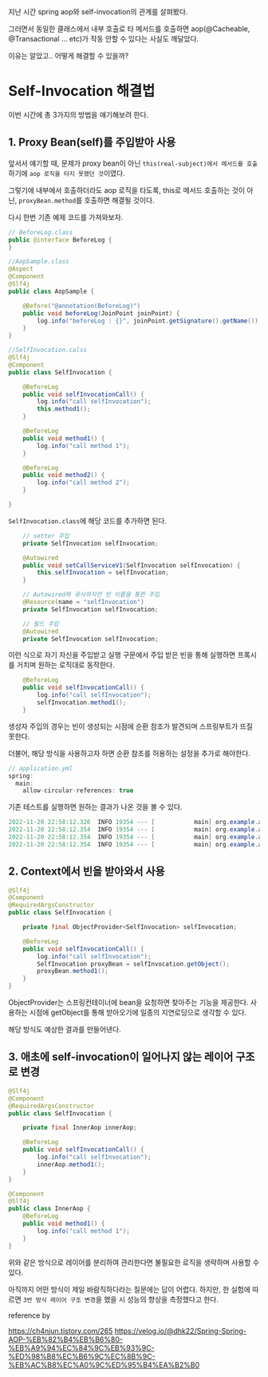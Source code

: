 지난 시간 spring aop와 self-invocation의 관계를 살펴봤다.

그러면서 동일한 클래스에서 내부 호출로 타 메서드를 호출하면 aop(@Cacheable, @Transactional ... etc)가 작동 안할 수 있다는 사실도 깨달았다.

이유는 알았고.. 어떻게 해결할 수 있을까?

# Self-Invocation 해결법

이번 시간에 총 3가지의 방법을 얘기해보려 한다.

## 1. Proxy Bean(self)를 주입받아 사용

앞서서 얘기할 때, 문제가 proxy bean이 아닌 `this(real-subject)에서 메서드를 호출`하기에 `aop 로직을 타지 못했던 것`이였다.

그렇기에 내부에서 호출하더라도 aop 로직을 타도록, this로 메서드 호출하는 것이 아닌, `proxyBean.method`를 호출하면 해결될 것이다.

다시 한번 기존 예제 코드를 가져와보자.

```java
// BeforeLog.class
public @interface BeforeLog {
}

//AopSample.class
@Aspect
@Component
@Slf4j
public class AopSample {

    @Before("@annotation(BeforeLog)")
    public void beforeLog(JoinPoint joinPoint) {
        log.info("beforeLog : {}", joinPoint.getSignature().getName());
    }
}

```

```java
//SelfInvocation.calss
@Slf4j
@Component
public class SelfInvocation {

    @BeforeLog
    public void selfInvocationCall() {
        log.info("call selfInvocation");
        this.method1();
    }

    @BeforeLog
    public void method1() {
        log.info("call method 1");
    }

    @BeforeLog
    public void method2() {
        log.info("call method 2");
    }

}
```

`SelfInvocation.class`에 해당 코드를 추가하면 된다.

```java
    // setter 주입
    private SelfInvocation selfInvocation;

    @Autowired
    public void setCallServiceV1(SelfInvocation selfInvocation) {
        this.selfInvocation = selfInvocation;
    }
```

```java
    // Autowired와 유사하지만 빈 이름을 통한 주입
    @Resource(name = "selfInvocation")
    private SelfInvocation selfInvocation;
```

```java
    // 필드 주입
    @Autowired
    private SelfInvocation selfInvocation;
```

이런 식으로 자기 자신을 주입받고 실행 구문에서 주입 받은 빈을 통해 실행하면 프록시를 거치며 원하는 로직대로 동작한다.

```java
    @BeforeLog
    public void selfInvocationCall() {
        log.info("call selfInvocation");
        selfInvocation.method1();
    }
```

생성자 주입의 경우는 빈이 생성되는 시점에 순환 참조가 발견되며 스프링부트가 뜨질 못한다.

더불어, 해당 방식을 사용하고자 하면 순환 참조를 허용하는 설정을 추가로 해야한다.

```java
// application.yml
spring:
  main:
    allow-circular-references: true
```

기존 테스트를 실행하면 원하는 결과가 나온 것을 볼 수 있다.

```java
2022-11-20 22:58:12.326  INFO 19354 --- [           main] org.example.aop.AopSample                : beforeLog : selfInvocationCall
2022-11-20 22:58:12.354  INFO 19354 --- [           main] org.example.aop.SelfInvocation           : call selfInvocation
2022-11-20 22:58:12.354  INFO 19354 --- [           main] org.example.aop.AopSample                : beforeLog : method1
2022-11-20 22:58:12.354  INFO 19354 --- [           main] org.example.aop.SelfInvocation           : call method 1

```

## 2. Context에서 빈을 받아와서 사용

```java
@Slf4j
@Component
@RequiredArgsConstructor
public class SelfInvocation {

    private final ObjectProvider<SelfInvocation> selfInvocation;

    @BeforeLog
    public void selfInvocationCall() {
        log.info("call selfInvocation");
        SelfInvocation proxyBean = selfInvocation.getObject();
        proxyBean.method1();
    }
}
```

ObjectProvider는 스프링컨테이너에 bean을 요청하면 찾아주는 기능을 제공한다.
사용하는 시점에 getObject를 통해 받아오기에 일종의 지연로딩으로 생각할 수 있다.

해당 방식도 예상한 결과를 만들어낸다.

## 3. 애초에 self-invocation이 일어나지 않는 레이어 구조로 변경

```java
@Slf4j
@Component
@RequiredArgsConstructor
public class SelfInvocation {

    private final InnerAop innerAop;

    @BeforeLog
    public void selfInvocationCall() {
        log.info("call selfInvocation");
        innerAop.method1();
    }
}
```

```java
@Component
@Slf4j
public class InnerAop {
    @BeforeLog
    public void method1() {
        log.info("call method 1");
    }
}
```

위와 같은 방식으로 레이어를 분리하여 관리한다면 불필요한 로직을 생략하며 사용할 수 있다.

아직까지 어떤 방식이 제일 바람직하다라는 질문에는 답이 어렵다.
하지만, 한 실험에 따르면 `3번 방식 레이어 구조 변경`을 했을 시 성능의 향상을 측정했다고 한다.

reference by

https://ch4njun.tistory.com/265
https://velog.io/@dhk22/Spring-Spring-AOP-%EB%82%B4%EB%B6%80-%EB%A9%94%EC%84%9C%EB%93%9C-%ED%98%B8%EC%B6%9C%EC%8B%9C-%EB%AC%B8%EC%A0%9C%ED%95%B4%EA%B2%B0
